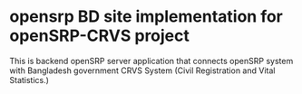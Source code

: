 # opensrp BD site implementation for openSRP-CRVS project 
This is backend openSRP server application that connects openSRP system with Bangladesh government CRVS System (Civil Registration and Vital Statistics.)

